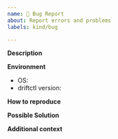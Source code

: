 ```yaml
---
name: 🐛 Bug Report
about: Report errors and problems
labels: kind/bug

---
```


<!-- :warning: Ensure you have searched for similar issue before opening a new one
     :warning: You may want to contact our support before open a bug, please check support before opening a bug -->

**Description**
<!-- A clear and concise description of the problem. -->

**Environment**
 - OS:
 - driftctl version:

**How to reproduce**
<!-- Code and/or minimal config needed to reproduce the problem. -->

**Possible Solution**
<!--- Optional: only if you have suggestions on a fix/reason for the bug -->

**Additional context**
<!-- Optional: any other context about the problem: log messages, screenshots, etc. -->
